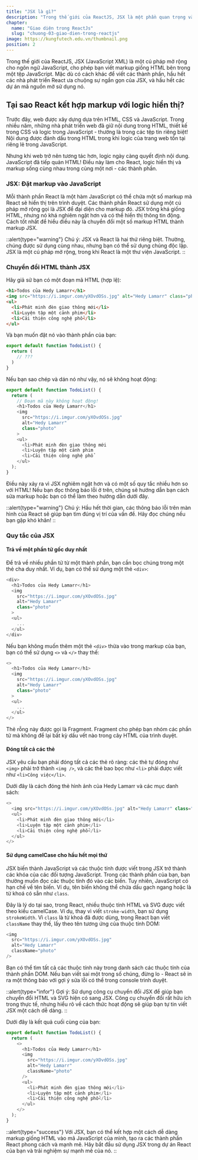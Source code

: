 ```yaml
---
title: "JSX là gì?"
description: "Trong thế giới của ReactJS, JSX là một phần quan trọng và không thể thiếu. JSX viết tắt của JavaScript XML là một cú pháp mở rộng cho ngôn ngữ JavaScript, cho phép chúng ta mô tả giao diện người dùng (UI) một cách dễ dàng và rõ ràng hơn"
chapter:
  name: "Giao diện trong ReactJs"
  slug: "chuong-03-giao-dien-trong-reactjs"
image: https://kungfutech.edu.vn/thumbnail.png
position: 2
---
```


Trong thế giới của ReactJS, JSX (JavaScript XML) là một cú pháp mở rộng cho ngôn ngữ JavaScript, cho phép bạn viết markup giống HTML bên trong một tệp JavaScript. Mặc dù có cách khác để viết các thành phần, hầu hết các nhà phát triển React ưa chuộng sự ngắn gọn của JSX, và hầu hết các dự án mã nguồn mở sử dụng nó.

## Tại sao React kết hợp markup với logic hiển thị?

Trước đây, web được xây dựng dựa trên HTML, CSS và JavaScript. Trong nhiều năm, những nhà phát triển web đã giữ nội dung trong HTML, thiết kế trong CSS và logic trong JavaScript - thường là trong các tệp tin riêng biệt! Nội dung được đánh dấu trong HTML trong khi logic của trang web tồn tại riêng lẻ trong JavaScript.

Nhưng khi web trở nên tương tác hơn, logic ngày càng quyết định nội dung. JavaScript đã tiếp quản HTML! Điều này làm cho React, logic hiển thị và markup sống cùng nhau trong cùng một nơi - các thành phần.

### JSX: Đặt markup vào JavaScript

Mỗi thành phần React là một hàm JavaScript có thể chứa một số markup mà React sẽ hiển thị trên trình duyệt. Các thành phần React sử dụng một cú pháp mở rộng gọi là JSX để đại diện cho markup đó. JSX trông khá giống HTML, nhưng nó khá nghiêm ngặt hơn và có thể hiển thị thông tin động. Cách tốt nhất để hiểu điều này là chuyển đổi một số markup HTML thành markup JSX.

::alert{type="warning"}
Chú ý: JSX và React là hai thứ riêng biệt. Thường, chúng được sử dụng cùng nhau, nhưng bạn có thể sử dụng chúng độc lập. JSX là một cú pháp mở rộng, trong khi React là một thư viện JavaScript.
::

### Chuyển đổi HTML thành JSX

Hãy giả sử bạn có một đoạn mã HTML (hợp lệ):

```html
<h1>Todos của Hedy Lamarr</h1>
<img src="https://i.imgur.com/yXOvdOSs.jpg" alt="Hedy Lamarr" class="photo" />
<ul>
  <li>Phát minh đèn giao thông mới</li>
  <li>Luyện tập một cảnh phim</li>
  <li>Cải thiện công nghệ phổ</li>
</ul>
```

Và bạn muốn đặt nó vào thành phần của bạn:

```javascript
export default function TodoList() {
  return (
    // ???
  )
}
```

Nếu bạn sao chép và dán nó như vậy, nó sẽ không hoạt động:

```javascript
export default function TodoList() {
  return (
    // Đoạn mã này không hoạt động!
    <h1>Todos của Hedy Lamarr</h1>
    <img
      src="https://i.imgur.com/yXOvdOSs.jpg"
      alt="Hedy Lamarr"
      class="photo"
    >
    <ul>
      <li>Phát minh đèn giao thông mới
      <li>Luyện tập một cảnh phim
      <li>Cải thiện công nghệ phổ
    </ul>
  );
}
```

Điều này xảy ra vì JSX nghiêm ngặt hơn và có một số quy tắc nhiều hơn so với HTML! Nếu bạn đọc thông báo lỗi ở trên, chúng sẽ hướng dẫn bạn cách sửa markup hoặc bạn có thể làm theo hướng dẫn dưới đây.

::alert{type="warning"}
Chú ý: Hầu hết thời gian, các thông báo lỗi trên màn hình của React sẽ giúp bạn tìm đúng vị trí của vấn đề. Hãy đọc chúng nếu bạn gặp khó khăn!
::

### Quy tắc của JSX

#### Trả về một phần tử gốc duy nhất

Để trả về nhiều phần tử từ một thành phần, bạn cần bọc chúng trong một thẻ cha duy nhất. Ví dụ, bạn có thể sử dụng một thẻ `<div>`:

```javascript
<div>
  <h1>Todos của Hedy Lamarr</h1>
  <img
    src="https://i.imgur.com/yXOvdOSs.jpg"
    alt="Hedy Lamarr"
    class="photo"
  >
  <ul>
    ...
  </ul>
</div>
```

Nếu bạn không muốn thêm một thẻ `<div>` thừa vào trong markup của bạn, bạn có thể sử dụng `<>` và `</>` thay thế:

```javascript
<>
  <h1>Todos của Hedy Lamarr</h1>
  <img
    src="https://i.imgur.com/yXOvdOSs.jpg"
    alt="Hedy Lamarr"
    class="photo"
  >
  <ul>
    ...
  </ul>
</>
```

Thẻ rỗng này được gọi là Fragment. Fragment cho phép bạn nhóm các phần tử mà không để lại bất kỳ dấu vết nào trong cây HTML của trình duyệt.

#### Đóng tất cả các thẻ

JSX yêu cầu bạn phải đóng tất cả các thẻ rõ ràng: các thẻ tự đóng như `<img>` phải trở thành `<img />`, và các thẻ bao bọc như `<li>` phải được viết như `<li>Công việc</li>`.

Dưới đây là cách đóng thẻ hình ảnh của Hedy Lamarr và các mục danh sách:

```javascript
<>
  <img src="https://i.imgur.com/yXOvdOSs.jpg" alt="Hedy Lamarr" class="photo" />
  <ul>
    <li>Phát minh đèn giao thông mới</li>
    <li>Luyện tập một cảnh phim</li>
    <li>Cải thiện công nghệ phổ</li>
  </ul>
</>
```

#### Sử dụng camelCase cho hầu hết mọi thứ

JSX biến thành JavaScript và các thuộc tính được viết trong JSX trở thành các khóa của các đối tượng JavaScript. Trong các thành phần của bạn, bạn thường muốn đọc các thuộc tính đó vào các biến. Tuy nhiên, JavaScript có hạn chế về tên biến. Ví dụ, tên biến không thể chứa dấu gạch ngang hoặc là từ khoá có sẵn như `class`.

Đây là lý do tại sao, trong React, nhiều thuộc tính HTML và SVG được viết theo kiểu camelCase. Ví dụ, thay vì viết `stroke-width`, bạn sử dụng `strokeWidth`. Vì `class` là từ khoá đã được dùng, trong React bạn viết `className` thay thế, lấy theo tên tương ứng của thuộc tính DOM:

```javascript
<img
  src="https://i.imgur.com/yXOvdOSs.jpg"
  alt="Hedy Lamarr"
  className="photo"
/>
```

Bạn có thể tìm tất cả các thuộc tính này trong danh sách các thuộc tính của thành phần DOM. Nếu bạn viết sai một trong số chúng, đừng lo - React sẽ in ra một thông báo với gợi ý sửa lỗi có thể trong console trình duyệt.

::alert{type="infor"}
Gợi ý: Sử dụng công cụ chuyển đổi JSX để giúp bạn chuyển đổi HTML và SVG hiện có sang JSX. Công cụ chuyển đổi rất hữu ích trong thực tế, nhưng hiểu rõ về cách thức hoạt động sẽ giúp bạn tự tin viết JSX một cách dễ dàng.
::

Dưới đây là kết quả cuối cùng của bạn:

```javascript
export default function TodoList() {
  return (
    <>
      <h1>Todos của Hedy Lamarr</h1>
      <img
        src="https://i.imgur.com/yXOvdOSs.jpg"
        alt="Hedy Lamarr"
        className="photo"
      />
      <ul>
        <li>Phát minh đèn giao thông mới</li>
        <li>Luyện tập một cảnh phim</li>
        <li>Cải thiện công nghệ phổ</li>
      </ul>
    </>
  );
}
```

::alert{type="success"}
Với JSX, bạn có thể kết hợp một cách dễ dàng markup giống HTML vào mã JavaScript của mình, tạo ra các thành phần React phong cách và mạnh mẽ. Hãy bắt đầu sử dụng JSX trong dự án React của bạn và trải nghiệm sự mạnh mẽ của nó.
::
